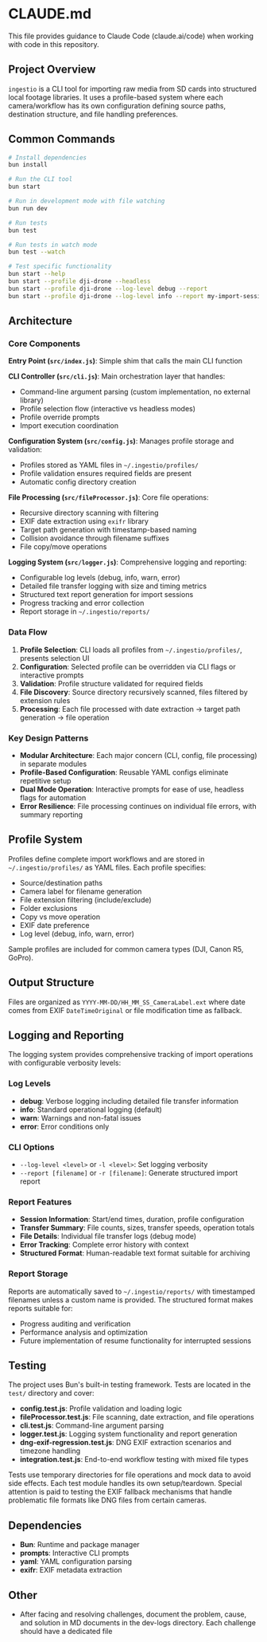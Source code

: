 # CLAUDE.md

This file provides guidance to Claude Code (claude.ai/code) when working with code in this repository.

## Project Overview

`ingestio` is a CLI tool for importing raw media from SD cards into structured local footage libraries. It uses a profile-based system where each camera/workflow has its own configuration defining source paths, destination structure, and file handling preferences.

## Common Commands

```bash
# Install dependencies
bun install

# Run the CLI tool
bun start

# Run in development mode with file watching
bun run dev

# Run tests
bun test

# Run tests in watch mode
bun test --watch

# Test specific functionality
bun start --help
bun start --profile dji-drone --headless
bun start --profile dji-drone --log-level debug --report
bun start --profile dji-drone --log-level info --report my-import-session.txt
```

## Architecture

### Core Components

**Entry Point (`src/index.js`)**: Simple shim that calls the main CLI function

**CLI Controller (`src/cli.js`)**: Main orchestration layer that handles:
- Command-line argument parsing (custom implementation, no external library)
- Profile selection flow (interactive vs headless modes)
- Profile override prompts
- Import execution coordination

**Configuration System (`src/config.js`)**: Manages profile storage and validation:
- Profiles stored as YAML files in `~/.ingestio/profiles/`
- Profile validation ensures required fields are present
- Automatic config directory creation

**File Processing (`src/fileProcessor.js`)**: Core file operations:
- Recursive directory scanning with filtering
- EXIF date extraction using `exifr` library
- Target path generation with timestamp-based naming
- Collision avoidance through filename suffixes
- File copy/move operations

**Logging System (`src/logger.js`)**: Comprehensive logging and reporting:
- Configurable log levels (debug, info, warn, error)
- Detailed file transfer logging with size and timing metrics
- Structured text report generation for import sessions
- Progress tracking and error collection
- Report storage in `~/.ingestio/reports/`

### Data Flow

1. **Profile Selection**: CLI loads all profiles from `~/.ingestio/profiles/`, presents selection UI
2. **Configuration**: Selected profile can be overridden via CLI flags or interactive prompts
3. **Validation**: Profile structure validated for required fields
4. **File Discovery**: Source directory recursively scanned, files filtered by extension rules
5. **Processing**: Each file processed with date extraction → target path generation → file operation

### Key Design Patterns

- **Modular Architecture**: Each major concern (CLI, config, file processing) in separate modules
- **Profile-Based Configuration**: Reusable YAML configs eliminate repetitive setup
- **Dual Mode Operation**: Interactive prompts for ease of use, headless flags for automation
- **Error Resilience**: File processing continues on individual file errors, with summary reporting

## Profile System

Profiles define complete import workflows and are stored in `~/.ingestio/profiles/` as YAML files. Each profile specifies:

- Source/destination paths
- Camera label for filename generation
- File extension filtering (include/exclude)
- Folder exclusions
- Copy vs move operation
- EXIF date preference
- Log level (debug, info, warn, error)

Sample profiles are included for common camera types (DJI, Canon R5, GoPro).

## Output Structure

Files are organized as `YYYY-MM-DD/HH_MM_SS_CameraLabel.ext` where date comes from EXIF `DateTimeOriginal` or file modification time as fallback.

## Logging and Reporting

The logging system provides comprehensive tracking of import operations with configurable verbosity levels:

### Log Levels
- **debug**: Verbose logging including detailed file transfer information
- **info**: Standard operational logging (default)
- **warn**: Warnings and non-fatal issues
- **error**: Error conditions only

### CLI Options
- `--log-level <level>` or `-l <level>`: Set logging verbosity
- `--report [filename]` or `-r [filename]`: Generate structured import report

### Report Features
- **Session Information**: Start/end times, duration, profile configuration
- **Transfer Summary**: File counts, sizes, transfer speeds, operation totals
- **File Details**: Individual file transfer logs (debug mode)
- **Error Tracking**: Complete error history with context
- **Structured Format**: Human-readable text format suitable for archiving

### Report Storage
Reports are automatically saved to `~/.ingestio/reports/` with timestamped filenames unless a custom name is provided. The structured format makes reports suitable for:
- Progress auditing and verification
- Performance analysis and optimization
- Future implementation of resume functionality for interrupted sessions

## Testing

The project uses Bun's built-in testing framework. Tests are located in the `test/` directory and cover:

- **config.test.js**: Profile validation and loading logic
- **fileProcessor.test.js**: File scanning, date extraction, and file operations
- **cli.test.js**: Command-line argument parsing
- **logger.test.js**: Logging system functionality and report generation
- **dng-exif-regression.test.js**: DNG EXIF extraction scenarios and timezone handling
- **integration.test.js**: End-to-end workflow testing with mixed file types

Tests use temporary directories for file operations and mock data to avoid side effects. Each test module handles its own setup/teardown. Special attention is paid to testing the EXIF fallback mechanisms that handle problematic file formats like DNG files from certain cameras.

## Dependencies

- **Bun**: Runtime and package manager
- **prompts**: Interactive CLI prompts
- **yaml**: YAML configuration parsing
- **exifr**: EXIF metadata extraction

## Other
- After facing and resolving challenges, document the problem, cause, and solution in MD documents in the dev-logs directory. Each challenge should have a dedicated file
